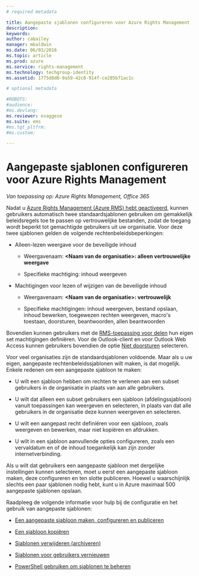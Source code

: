 ```yaml
---
# required metadata

title: Aangepaste sjablonen configureren voor Azure Rights Management | Azure RMS
description:
keywords:
author: cabailey
manager: mbaldwin
ms.date: 06/03/2016
ms.topic: article
ms.prod: azure
ms.service: rights-management
ms.technology: techgroup-identity
ms.assetid: 1775d8d0-9a59-42c8-914f-ce285b71ac1c

# optional metadata

#ROBOTS:
#audience:
#ms.devlang:
ms.reviewer: esaggese
ms.suite: ems
#ms.tgt_pltfrm:
#ms.custom:

---
```


# Aangepaste sjablonen configureren voor Azure Rights Management

*Van toepassing op: Azure Rights Management, Office 365*

Nadat u [Azure Rights Management (Azure RMS) hebt geactiveerd](activate-service.md), kunnen gebruikers automatisch twee standaardsjablonen gebruiken om gemakkelijk beleidsregels toe te passen op vertrouwelijke bestanden, zodat de toegang wordt beperkt tot gemachtigde gebruikers uit uw organisatie. Voor deze twee sjablonen gelden de volgende rechtenbeleidsbeperkingen:

-   Alleen-lezen weergave voor de beveiligde inhoud

    -   Weergavenaam: **&lt;Naam van de organisatie&gt;: alleen vertrouwelijke weergave**

    -   Specifieke machtiging: inhoud weergeven

-   Machtigingen voor lezen of wijzigen van de beveiligde inhoud

    -   Weergavenaam: **&lt;Naam van de organisatie&gt;: vertrouwelijk**

    -   Specifieke machtigingen: inhoud weergeven, bestand opslaan, inhoud bewerken, toegewezen rechten weergeven, macro's toestaan, doorsturen, beantwoorden, allen beantwoorden

Bovendien kunnen gebruikers met de [RMS-toepassing voor delen](../rms-client/sharing-app-windows.md) hun eigen set machtigingen definiëren. Voor de Outlook-client en voor Outlook Web Access kunnen gebruikers bovendien de optie [Niet doorsturen](../deploy-use/configure-usage-rights.md#do-not-forward-option-for-emails) selecteren.

Voor veel organisaties zijn de standaardsjablonen voldoende. Maar als u uw eigen, aangepaste rechtenbeleidssjablonen wilt maken, is dat mogelijk. Enkele redenen om een aangepaste sjabloon te maken:

-   U wilt een sjabloon hebben om rechten te verlenen aan een subset gebruikers in de organisatie in plaats van aan alle gebruikers.

-   U wilt dat alleen een subset gebruikers een sjabloon (afdelingssjabloon) vanuit toepassingen kan weergeven en selecteren, in plaats van dat alle gebruikers in de organisatie deze kunnen weergeven en selecteren.

-   U wilt een aangepast recht definiëren voor een sjabloon, zoals weergeven en bewerken, maar niet kopiëren en afdrukken.

-   U wilt in een sjabloon aanvullende opties configureren, zoals een vervaldatum en of de inhoud toegankelijk kan zijn zonder internetverbinding.

Als u wilt dat gebruikers een aangepaste sjabloon met dergelijke instellingen kunnen selecteren, moet u eerst een aangepaste sjabloon maken, deze configureren en ten slotte publiceren. Hoewel u waarschijnlijk slechts een paar sjablonen nodig hebt, kunt u in Azure maximaal 500 aangepaste sjablonen opslaan. 

Raadpleeg de volgende informatie voor hulp bij de configuratie en het gebruik van aangepaste sjablonen:

-   [Een aangepaste sjabloon maken, configureren en publiceren](create-template.md)

-   [Een sjabloon kopiëren](copy-template.md)

-   [Sjablonen verwijderen (archiveren)](remove-template.md)

-   [Sjablonen voor gebruikers vernieuwen](refresh-templates.md)

-   [PowerShell gebruiken om sjablonen te beheren](configure-templates-with-powershell.md)




<!--HONumber=Jun16_HO1-->


